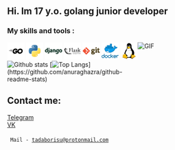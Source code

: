 ## Hi. Im 17 y.o. golang junior developer<br>
### My skills and tools :<br>
<code><img height="40" src="https://raw.githubusercontent.com/github/explore/80688e429a7d4ef2fca1e82350fe8e3517d3494d/topics/go/go.png"></code>
<code><img height="40" src="https://raw.githubusercontent.com/github/explore/80688e429a7d4ef2fca1e82350fe8e3517d3494d/topics/python/python.png"></code>
<code><img height="40" src="https://raw.githubusercontent.com/github/explore/80688e429a7d4ef2fca1e82350fe8e3517d3494d/topics/django/django.png"></code>
<code><img height="40" src="https://raw.githubusercontent.com/github/explore/80688e429a7d4ef2fca1e82350fe8e3517d3494d/topics/flask/flask.png"></code>
<code><img height="40" src="https://raw.githubusercontent.com/github/explore/80688e429a7d4ef2fca1e82350fe8e3517d3494d/topics/git/git.png"></code>
<code><img height="40" src="https://raw.githubusercontent.com/github/explore/80688e429a7d4ef2fca1e82350fe8e3517d3494d/topics/docker/docker.png"></code>
<code><img height="40" src="https://raw.githubusercontent.com/github/explore/80688e429a7d4ef2fca1e82350fe8e3517d3494d/topics/linux/linux.png"></code>
<img align="right" alt="GIF" src="https://media.giphy.com/media/dxn6fRlTIShoeBr69N/giphy.gif?raw=true" width="200" height="200"><br>
![Github stats](https://github-readme-stats.vercel.app/api?username=tadaborisu&show_icons=true&theme=graywhite&hide_border=true&hide_title=true&hide_rank=true&include_all_commits=true&count_private=true)
[![Top Langs](https://github-readme-stats.vercel.app/api/top-langs/?username=tadaborisu&amp;layout=compact&amp;hide_border=true;theme=graywhite;)](https://github.com/anuraghazra/github-readme-stats)

## Contact me:
<a href="https://t.me/haxahx"> Telegram </a>
<br>
<a href="https://vk.com/tadaborisu"> VK </a>
<br>
<br>
<code>
Mail - tadaborisu@protonmail.com
</code>

